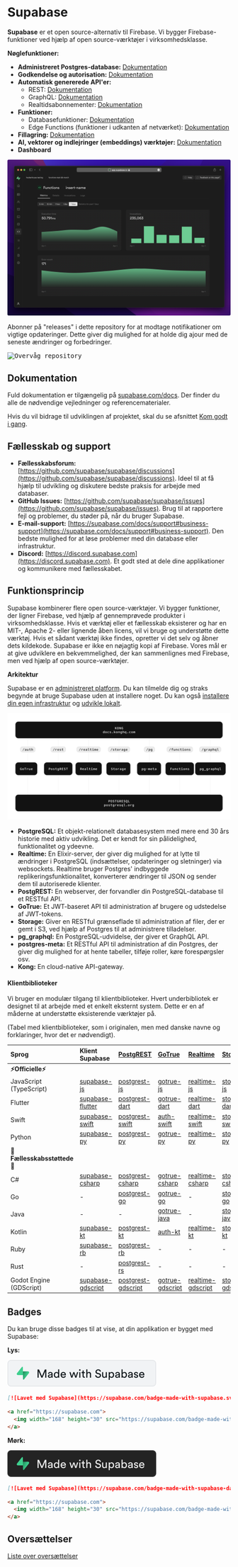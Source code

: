 # Supabase

**Supabase** er et open source-alternativ til Firebase. Vi bygger Firebase-funktioner ved hjælp af open source-værktøjer i virksomhedsklasse.

**Nøglefunktioner:**

*   **Administreret Postgres-database:** [Dokumentation](https://supabase.com/docs/guides/database)
*   **Godkendelse og autorisation:** [Dokumentation](https://supabase.com/docs/guides/auth)
*   **Automatisk genererede API'er:**
    *   REST: [Dokumentation](https://supabase.com/docs/guides/api)
    *   GraphQL: [Dokumentation](https://supabase.com/docs/guides/graphql)
    *   Realtidsabonnementer: [Dokumentation](https://supabase.com/docs/guides/realtime)
*   **Funktioner:**
    *   Databasefunktioner: [Dokumentation](https://supabase.com/docs/guides/database/functions)
    *   Edge Functions (funktioner i udkanten af netværket): [Dokumentation](https://supabase.com/docs/guides/functions)
*   **Fillagring:** [Dokumentation](https://supabase.com/docs/guides/storage)
* **AI, vektorer og indlejringer (embeddings) værktøjer:** [Dokumentation](https://supabase.com/docs/guides/ai)
*   **Dashboard**

![Supabase Dashboard](https://raw.githubusercontent.com/supabase/supabase/master/apps/www/public/images/github/supabase-dashboard.png)

Abonner på "releases" i dette repository for at modtage notifikationer om vigtige opdateringer. Dette giver dig mulighed for at holde dig ajour med de seneste ændringer og forbedringer.

<kbd><img src="https://raw.githubusercontent.com/supabase/supabase/d5f7f413ab356dc1a92075cb3cee4e40a957d5b1/web/static/watch-repo.gif" alt="Overvåg repository"/></kbd>

## Dokumentation

Fuld dokumentation er tilgængelig på [supabase.com/docs](https://supabase.com/docs). Der finder du alle de nødvendige vejledninger og referencematerialer.

Hvis du vil bidrage til udviklingen af projektet, skal du se afsnittet [Kom godt i gang](./../DEVELOPERS.md).

## Fællesskab og support

*   **Fællesskabsforum:** [https://github.com/supabase/supabase/discussions](https://github.com/supabase/supabase/discussions). Ideel til at få hjælp til udvikling og diskutere bedste praksis for arbejde med databaser.
*   **GitHub Issues:** [https://github.com/supabase/supabase/issues](https://github.com/supabase/supabase/issues). Brug til at rapportere fejl og problemer, du støder på, når du bruger Supabase.
*   **E-mail-support:** [https://supabase.com/docs/support#business-support](https://supabase.com/docs/support#business-support). Den bedste mulighed for at løse problemer med din database eller infrastruktur.
*   **Discord:** [https://discord.supabase.com](https://discord.supabase.com). Et godt sted at dele dine applikationer og kommunikere med fællesskabet.

## Funktionsprincip

Supabase kombinerer flere open source-værktøjer. Vi bygger funktioner, der ligner Firebase, ved hjælp af gennemprøvede produkter i virksomhedsklasse. Hvis et værktøj eller et fællesskab eksisterer og har en MIT-, Apache 2- eller lignende åben licens, vil vi bruge og understøtte dette værktøj. Hvis et sådant værktøj ikke findes, opretter vi det selv og åbner dets kildekode. Supabase er ikke en nøjagtig kopi af Firebase. Vores mål er at give udviklere en bekvemmelighed, der kan sammenlignes med Firebase, men ved hjælp af open source-værktøjer.

**Arkitektur**

Supabase er en [administreret platform](https://supabase.com/dashboard). Du kan tilmelde dig og straks begynde at bruge Supabase uden at installere noget. Du kan også [installere din egen infrastruktur](https://supabase.com/docs/guides/hosting/overview) og [udvikle lokalt](https://supabase.com/docs/guides/local-development).

![Arkitektur](./../apps/docs/public/img/supabase-architecture.svg)

*   **PostgreSQL:** Et objekt-relationelt databasesystem med mere end 30 års historie med aktiv udvikling. Det er kendt for sin pålidelighed, funktionalitet og ydeevne.
*   **Realtime:** En Elixir-server, der giver dig mulighed for at lytte til ændringer i PostgreSQL (indsættelser, opdateringer og sletninger) via websockets. Realtime bruger Postgres' indbyggede replikeringsfunktionalitet, konverterer ændringer til JSON og sender dem til autoriserede klienter.
*   **PostgREST:** En webserver, der forvandler din PostgreSQL-database til et RESTful API.
*   **GoTrue:** Et JWT-baseret API til administration af brugere og udstedelse af JWT-tokens.
*   **Storage:** Giver en RESTful grænseflade til administration af filer, der er gemt i S3, ved hjælp af Postgres til at administrere tilladelser.
*   **pg_graphql:** En PostgreSQL-udvidelse, der giver et GraphQL API.
*   **postgres-meta:** Et RESTful API til administration af din Postgres, der giver dig mulighed for at hente tabeller, tilføje roller, køre forespørgsler osv.
*   **Kong:** En cloud-native API-gateway.

#### Klientbiblioteker

Vi bruger en modulær tilgang til klientbiblioteker. Hvert underbibliotek er designet til at arbejde med et enkelt eksternt system. Dette er en af måderne at understøtte eksisterende værktøjer på.

(Tabel med klientbiblioteker, som i originalen, men med danske navne og forklaringer, hvor det er nødvendigt).

| Sprog                       | Klient Supabase                                                     | [PostgREST](https://www.postgresql.org/)                                                                         | [GoTrue](https://github.com/supabase/gotrue)                                                                                | [Realtime](https://github.com/supabase/realtime)                                                                              | [Storage](https://github.com/supabase/storage-api)                                                                                 | Functions                                                                               |
| :-------------------------- | :------------------------------------------------------------------ | :-------------------------------------------------------------------------------- | :------------------------------------------------------------------------------------ | :----------------------------------------------------------------------------------- | :-------------------------------------------------------------------------------------- | :----------------------------------------------------------------------------------- |
| **⚡️Officielle⚡️**      |                                                                     |                                                                                   |                                                                                      |                                                                                     |                                                                                        |                                                                                      |
| JavaScript (TypeScript)     | [supabase-js](https://github.com/supabase/supabase-js)               | [postgrest-js](https://github.com/supabase/postgrest-js)                             | [gotrue-js](https://github.com/supabase/gotrue-js)                                     | [realtime-js](https://github.com/supabase/realtime-js)                                 | [storage-js](https://github.com/supabase/storage-js)                                   | [functions-js](https://github.com/supabase/functions-js)                             |
| Flutter                     | [supabase-flutter](https://github.com/supabase/supabase-flutter)     | [postgrest-dart](https://github.com/supabase/postgrest-dart)                         | [gotrue-dart](https://github.com/supabase/gotrue-dart)                                 | [realtime-dart](https://github.com/supabase/realtime-dart)                             | [storage-dart](https://github.com/supabase/storage-dart)                               | [functions-dart](https://github.com/supabase/functions-dart)                         |
| Swift                      | [supabase-swift](https://github.com/supabase/supabase-swift)          | [postgrest-swift](https://github.com/supabase/supabase-swift/tree/main/Sources/PostgREST) | [auth-swift](https://github.com/supabase/supabase-swift/tree/main/Sources/Auth)     | [realtime-swift](https://github.com/supabase/supabase-swift/tree/main/Sources/Realtime) | [storage-swift](https://github.com/supabase/supabase-swift/tree/main/Sources/Storage) | [functions-swift](https://github.com/supabase/supabase-swift/tree/main/Sources/Functions) |
| Python                      | [supabase-py](https://github.com/supabase/supabase-py)               | [postgrest-py](https://github.com/supabase/postgrest-py)                             | [gotrue-py](https://github.com/supabase/gotrue-py)                                     | [realtime-py](https://github.com/supabase/realtime-py)                                 | [storage-py](https://github.com/supabase/storage-py)                                   | [functions-py](https://github.com/supabase/functions-py)                             |
| **💚Fællesskabsstøttede💚** |                                                                     |                                                                                   |                                                                                      |                                                                                     |                                                                                        |                                                                                      |
| C#                          | [supabase-csharp](https://github.com/supabase-community/supabase-csharp) | [postgrest-csharp](https://github.com/supabase-community/postgrest-csharp)           | [gotrue-csharp](https://github.com/supabase-community/gotrue-csharp)                 | [realtime-csharp](https://github.com/supabase-community/realtime-csharp)             | [storage-csharp](https://github.com/supabase-community/storage-csharp)                 | [functions-csharp](https://github.com/supabase-community/functions-csharp)           |
| Go                          | -                                                                   | [postgrest-go](https://github.com/supabase-community/postgrest-go)                     | [gotrue-go](https://github.com/supabase-community/gotrue-go)                           | -                                                                                   | [storage-go](https://github.com/supabase-community/storage-go)                       | [functions-go](https://github.com/supabase-community/functions-go)                   |
| Java                        | -                                                                   | -                                                                                   | [gotrue-java](https://github.com/supabase-community/gotrue-java)                       | -                                                                                   | [storage-java](https://github.com/supabase-community/storage-java)                   | -                                                                                   |
| Kotlin                      | [supabase-kt](https://github.com/supabase-community/supabase-kt)       | [postgrest-kt](https://github.com/supabase-community/supabase-kt/tree/master/Postgrest) | [auth-kt](https://github.com/supabase-community/supabase-kt/tree/master/Auth)         | [realtime-kt](https://github.com/supabase-community/supabase-kt/tree/master/Realtime)   | [storage-kt](https://github.com/supabase-community/supabase-kt/tree/master/Storage)   | [functions-kt](https://github.com/supabase-community/supabase-kt/tree/master/Functions) |
| Ruby                      | [supabase-rb](https://github.com/supabase-community/supabase-rb)      |      [postgrest-rb](https://github.com/supabase-community/postgrest-rb)                                                                             |    -                                                                                  |        -                                                                            |     -                                                                                 |          -                                                                          |
| Rust                      |      -                                                                 |       [postgrest-rs](https://github.com/supabase-community/postgrest-rs)                                                                            |      -                                                                                 |       -                                                                             |       -                                                                                |         -                                                                           |
| Godot Engine (GDScript)      |   [supabase-gdscript](https://github.com/supabase-community/godot-engine.supabase)                                                                  |        [postgrest-gdscript](https://github.com/supabase-community/postgrest-gdscript)                                                                            |        [gotrue-gdscript](https://github.com/supabase-community/gotrue-gdscript)                                                                                |    [realtime-gdscript](https://github.com/supabase-community/realtime-gdscript)                                                                                  |         [storage-gdscript](https://github.com/supabase-community/storage-gdscript)                                                                                 |  [functions-gdscript](https://github.com/supabase-community/functions-gdscript)                                                                                       |

## Badges

Du kan bruge disse badges til at vise, at din applikation er bygget med Supabase:

**Lys:**

![Lavet med Supabase](./../apps/www/public/badge-made-with-supabase.svg)

```md
[![Lavet med Supabase](https://supabase.com/badge-made-with-supabase.svg)](https://supabase.com)
```

```html
<a href="https://supabase.com">
  <img width="168" height="30" src="https://supabase.com/badge-made-with-supabase.svg" alt="Lavet med Supabase" />
</a>
```

**Mørk:**

![Lavet med Supabase (mørk version)](./../apps/www/public/badge-made-with-supabase-dark.svg)

```md
[![Lavet med Supabase](https://supabase.com/badge-made-with-supabase-dark.svg)](https://supabase.com)
```

```html
<a href="https://supabase.com">
  <img width="168" height="30" src="https://supabase.com/badge-made-with-supabase-dark.svg" alt="Lavet med Supabase" />
</a>
```

## Oversættelser

[Liste over oversættelser](./languages.md)
